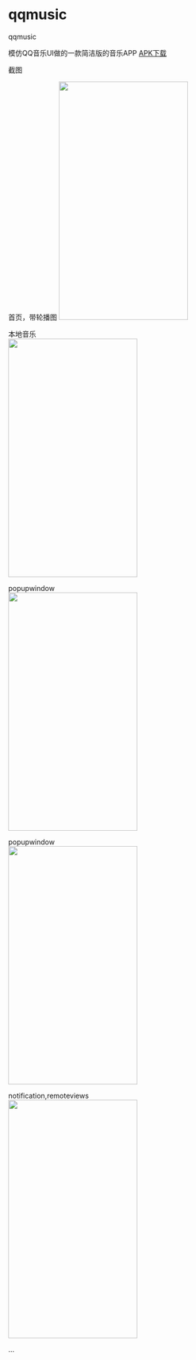 # qqmusic
qqmusic
   
模仿QQ音乐UI做的一款简洁版的音乐APP 
<a href="https://github.com/sanlisanlisanli/qqmusic/tree/master/app/release">APK下载</a>   
  
  
  
   
截图
   
 首页，带轮播图
<img src="https://github.com/sanlisanlisanli/qqmusic/blob/master/imgs/01.jpg" width="260" height="480"/>   
   
     
 本地音乐   
<img src="https://github.com/sanlisanlisanli/qqmusic/blob/master/imgs/02.jpg" width="260" height="480"/>   
  
 popupwindow   
<img src="https://github.com/sanlisanlisanli/qqmusic/blob/master/imgs/03.jpg" width="260" height="480"/>   
   
 popupwindow    
<img src="https://github.com/sanlisanlisanli/qqmusic/blob/master/imgs/04.jpg" width="260" height="480"/>  
   
 notification,remoteviews   
<img src="https://github.com/sanlisanlisanli/qqmusic/blob/master/imgs/05.jpg" width="260" height="480"/>   
   
     
...

